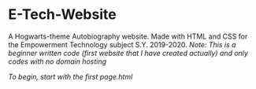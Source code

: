 # E-Tech-Website
A Hogwarts-theme Autobiography website.
Made with HTML and CSS for the Empowerment Technology subject S.Y. 2019-2020.
*Note: This is a beginner written code (first website that I have created actually) and only codes with no domain hosting*

_To begin, start with the first page.html_
